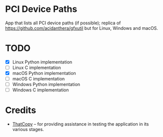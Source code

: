 # PCI Device Paths

App that lists all PCI device paths (if possible); replica of https://github.com/acidanthera/gfxutil but for Linux, Windows and macOS.

# TODO

* [x] Linux Python implementation
* [ ] Linux C implementation
* [x] macOS Python implementation
* [ ] macOS C implementation
* [ ] Windows Python implementation
* [ ] Windows C implementation

# Credits

* [ThatCopy](https://github.com/ThatCopy) – for providing assistance in testing the application in its various stages.